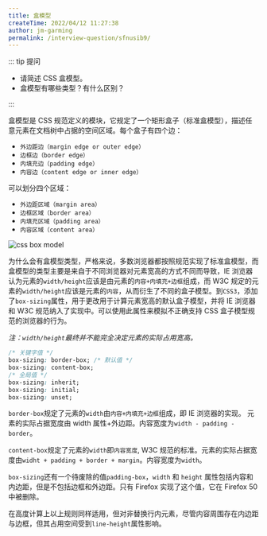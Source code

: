 ```yaml
---
title: 盒模型
createTime: 2022/04/12 11:27:38
author: jm-garming
permalink: /interview-question/sfnusib9/
---
```


::: tip 提问

- 请简述 CSS 盒模型。
- 盒模型有哪些类型？有什么区别？

:::

盒模型是 CSS 规范定义的模块，它规定了一个矩形盒子（标准盒模型），描述任意元素在文档树中占据的空间区域。每个盒子有四个边：

- `外边距边（margin edge or outer edge）`
- `边框边（border edge）`
- `内填充边（padding edge）`
- `内容边（content edge or inner edge）`

可以划分四个区域：

- `外边距区域（margin area）`
- `边框区域（border area）`
- `内填充区域（padding area）`
- `内容区域（content area）`

![css box model](https://drafts.csswg.org/css-box-3/images/box.png)

为什么会有盒模型类型，严格来说，多数浏览器都按照规范实现了标准盒模型，而盒模型的类型主要是来自于不同浏览器对元素宽高的方式不同而导致，IE 浏览器认为元素的`width/height`应该是由元素的`内容+内填充+边框`组成，而 W3C 规定的元素的`width/height`应该是元素的`内容`，从而衍生了不同的盒子模型。到`CSS3`，添加了`box-sizing`属性，用于更改用于计算元素宽高的默认盒子模型，并将 IE 浏览器和 W3C 规范纳入了实现中。可以使用此属性来模拟不正确支持 CSS 盒子模型规范的浏览器的行为。

_注：`width/height`最终并不能完全决定元素的实际占用宽高。_

```css
/* 关键字值 */
box-sizing: border-box; /* 默认值 */
box-sizing: content-box;
/* 全局值 */
box-sizing: inherit;
box-sizing: initial;
box-sizing: unset;
```

`border-box`规定了元素的`width`由`内容+内填充+边框`组成，即 IE 浏览器的实现。 元素的实际占据宽度由 width 属性+外边距。内容宽度为`width - padding - border`。

`content-box`规定了元素的`width`即`内容宽度`, W3C 规范的标准。元素的实际占据宽度由`widht + padding + border + margin`。内容宽度为`width`。

`box-sizing`还有一个待废除的值`padding-box`，`width` 和 `height` 属性包括内容和内边距，但是不包括边框和外边距。只有 Firefox 实现了这个值，它在 Firefox 50 中被删除。

在高度计算上以上规则同样适用，但对非替换行内元素，尽管内容周围存在内边距与边框，但其占用空间受到`line-height`属性影响。

